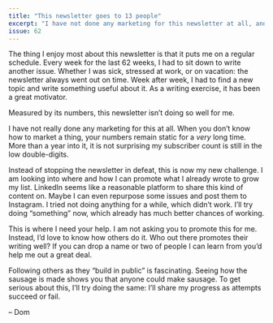 ```yaml
---
title: "This newsletter goes to 13 people"
excerpt: "I have not done any marketing for this newsletter at all, and it shows. It’s about time I change something about that."
issue: 62
---
```

The thing I enjoy most about this newsletter is that it puts me on a regular schedule. Every week for the last 62 weeks, I had to sit down to write another issue. Whether I was sick, stressed at work, or on vacation: the newsletter always went out on time. Week after week, I had to find a new topic and write something useful about it. As a writing exercise, it has been a great motivator.

Measured by its numbers, this newsletter isn’t doing so well for me.

I have not really done any marketing for this at all. When you don’t know how to market a thing, your numbers remain static for a _very_ long time. More than a year into it, it is not surprising my subscriber count is still in the low double-digits.

Instead of stopping the newsletter in defeat, this is now my new challenge. I am looking into where and how I can promote what I already wrote to grow my list. LinkedIn seems like a reasonable platform to share this kind of content on. Maybe I can even repurpose some issues and post them to Instagram. I tried not doing anything for a while, which didn’t work. I’ll try doing “something” now, which already has much better chances of working.

This is where I need your help. I am not asking you to promote this for me. Instead, I’d love to know how others do it. Who out there promotes their writing well? If you can drop a name or two of people I can learn from you’d help me out a great deal.

Following others as they “build in public” is fascinating. Seeing how the sausage is made shows you that anyone could make sausage. To get serious about this, I’ll try doing the same: I’ll share my progress as attempts succeed or fail.

– Dom
